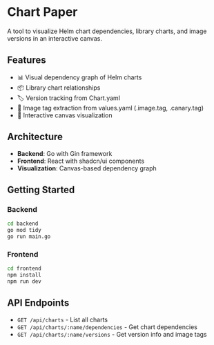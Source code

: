 # Chart Paper

A tool to visualize Helm chart dependencies, library charts, and image versions in an interactive canvas.

## Features

- 📊 Visual dependency graph of Helm charts
- 📦 Library chart relationships
- 🏷️ Version tracking from Chart.yaml
- 🐳 Image tag extraction from values.yaml (.image.tag, .canary.tag)
- 🎨 Interactive canvas visualization

## Architecture

- **Backend**: Go with Gin framework
- **Frontend**: React with shadcn/ui components
- **Visualization**: Canvas-based dependency graph

## Getting Started

### Backend
```bash
cd backend
go mod tidy
go run main.go
```

### Frontend
```bash
cd frontend
npm install
npm run dev
```

## API Endpoints

- `GET /api/charts` - List all charts
- `GET /api/charts/:name/dependencies` - Get chart dependencies
- `GET /api/charts/:name/versions` - Get version info and image tags
